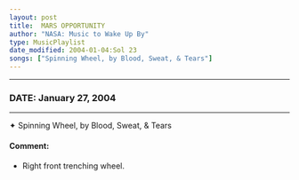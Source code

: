 ```yaml
---
layout: post
title:  MARS OPPORTUNITY
author: "NASA: Music to Wake Up By"
type: MusicPlaylist
date_modified: 2004-01-04:Sol 23
songs: ["Spinning Wheel, by Blood, Sweat, & Tears"]
---
```


----
### DATE: January 27, 2004
----
✦ Spinning Wheel, by Blood, Sweat, & Tears

#### Comment:
* Right front trenching wheel.



<br/>
<center>
	<a target="_blank"
	   href="https://twitter.com/intent/tweet?hashtags=Space,NASA,Playlist,NASAWakeupCalls,SpaceProgram&text={{ page.author}}, '{{ page.songs.first }}' {{ page.title }}, {{ page.date | date: '%B %d, %Y' }}. {{ site.url }}{{ page.url }} @nasawakeupcalls">
	   <i class="fab fa-twitter" alt="Tweet this page" style="font-size: 1.3em;"></i>
	</a>
	&nbsp; 	<i class="fas fa-user-astronaut" style="font-size: 1.5em;"></i> &nbsp;
    <a type="amzn" search="'Spinning Wheel, by Blood, Sweat, & Tears'" category="popular music">
        <i class="fab fa-amazon" style="font-size: 1.3em;"></i>
    </a>
</center>
